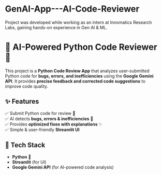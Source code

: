 # GenAI-App---AI-Code-Reviewer
Project was developed while working as an intern at Innomatics Research Labs, gaining hands-on experience in Gen AI &amp; ML.

# 🐍 AI-Powered Python Code Reviewer 🚀  

This project is a **Python Code Review App** that analyzes user-submitted Python code for **bugs, errors, and inefficiencies** using the **Google Gemini API**. It provides **precise feedback and corrected code suggestions** to improve code quality.  

## ✨ Features  
✅ Submit Python code for review 📜  
✅ AI detects **bugs, errors & inefficiencies** 🔎  
✅ Provides **optimized fixes with explanations** ✨  
✅ Simple & user-friendly **Streamlit UI**  

## 🔧 Tech Stack  
- **Python** 🐍  
- **Streamlit** (for UI)  
- **Google Gemini API** (for AI-powered code analysis) 
